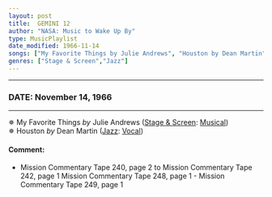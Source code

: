 ```yaml
---
layout: post
title:  GEMINI 12
author: "NASA: Music to Wake Up By"
type: MusicPlaylist
date_modified: 1966-11-14
songs: ["My Favorite Things by Julie Andrews", "Houston by Dean Martin"]
genres: ["Stage & Screen","Jazz"]
---
```


----
### DATE: November 14, 1966
----
✵ My Favorite Things *by* Julie Andrews ([Stage & Screen](https://www.discogs.com/genre/Stage%20%26%20Screen): [Musical](https://www.discogs.com/style/Musical)) <a target="blank_" href="https://www.discogs.com/Julie-Andrews-Christopher-Plummer-Edelweiss-My-Favorite-Things/release/1465232">
    <i class="fas fa-compact-disc"
       title="Discogs entry for this song"
       alt="Discogs entry for this song"
       style="font-size: 1.1em;"></i></a>
      &nbsp;<br />
✵ Houston *by* Dean Martin ([Jazz](https://www.discogs.com/genre/Jazz): [Vocal](https://www.discogs.com/style/Vocal)) <a target="blank_" href="https://www.discogs.com/Dean-Martin-Houston/master/1349741">
    <i class="fas fa-compact-disc"
       title="Discogs entry for this song"
       alt="Discogs entry for this song"
       style="font-size: 1.1em;"></i></a>
    

#### Comment:
* Mission Commentary Tape 240, page 2 to Mission Commentary Tape 242, page 1
Mission Commentary Tape 248, page 1 - Mission Commentary Tape 249, page 1



<br/>
<center>
	<a target="_blank"
	   href="https://twitter.com/intent/tweet?hashtags=Space,NASA,Playlist,NASAWakeupCalls,SpaceProgram&text=🚀 {{ page.author}}, '{{ page.songs.first }}' {{ page.title }}, {{ page.date | date: '%B %d, %Y' }}, {{ site.url }}{{ page.url }}&via=nasawakeupcalls"><i class="fab fa-twitter" title="Tweet this page" alt="Tweet this page" style="font-size: 1.3em;"></i></a>
	&nbsp; 	<i class="fas fa-user-astronaut" style="font-size: 1.5em;"></i> &nbsp;
    <a id="custom_amazon_link"
       type="amzn" search="#"
       category="popular music">
    <i class="fab fa-amazon" style="font-size: 1.3em;"></i></a>
</center>

<!-- Randomly resolve an individual entry from a song array -->
<script src="/assets/javascript/seedrandom.min.js"></script>
<script>
  var wake_me_up = ["My Favorite Things by Julie Andrews", "Houston by Dean Martin"];
  var prng = new Math.seedrandom();
  function randomSong() {
    song = wake_me_up[Math.floor(Math.random() * wake_me_up.length)];
    var amazon_link = document.getElementById("custom_amazon_link");
    amazon_link.setAttribute("search", song);
  }
  window.onload = randomSong();
</script>
